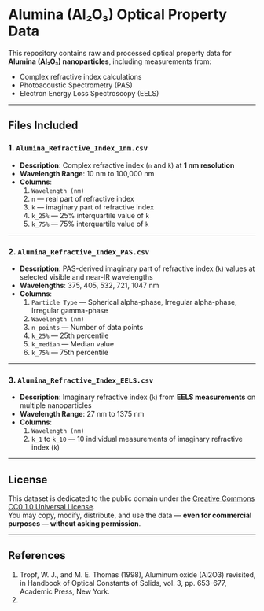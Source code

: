 # Alumina (Al₂O₃) Optical Property Data

This repository contains raw and processed optical property data for **Alumina (Al₂O₃) nanoparticles**, including measurements from:

- Complex refractive index calculations
- Photoacoustic Spectrometry (PAS)
- Electron Energy Loss Spectroscopy (EELS)

---

## Files Included

### 1. `Alumina_Refractive_Index_1nm.csv`
- **Description**: Complex refractive index (`n` and `k`) at **1 nm resolution**
- **Wavelength Range**: 10 nm to 100,000 nm
- **Columns**:
  1. `Wavelength (nm)`
  2. `n` — real part of refractive index
  3. `k` — imaginary part of refractive index
  4. `k_25%` — 25% interquartile value of `k`
  5. `k_75%` — 75% interquartile value of `k`

---

### 2. `Alumina_Refractive_Index_PAS.csv`
- **Description**: PAS-derived imaginary part of refractive index (`k`) values at selected visible and near-IR wavelengths
- **Wavelengths**: 375, 405, 532, 721, 1047 nm
- **Columns**:
  1. `Particle Type` — Spherical alpha-phase, Irregular alpha-phase, Irregular gamma-phase
  2. `Wavelength (nm)`
  3. `n_points` — Number of data points
  4. `k_25%` — 25th percentile
  5. `k_median` — Median value
  6. `k_75%` — 75th percentile

---

### 3. `Alumina_Refractive_Index_EELS.csv`
- **Description**: Imaginary refractive index (`k`) from **EELS measurements** on multiple nanoparticles
- **Wavelength Range**: 27 nm to 1375 nm
- **Columns**:
  1. `Wavelength (nm)`
  2. `k_1` to `k_10` — 10 individual measurements of imaginary refractive index (`k`)

---
## License
This dataset is dedicated to the public domain under the [Creative Commons CC0 1.0 Universal License](https://creativecommons.org/publicdomain/zero/1.0/).  
You may copy, modify, distribute, and use the data — **even for commercial purposes — without asking permission**.

---

## References

1. Tropf, W. J., and M. E. Thomas (1998), Aluminum oxide (Al2O3) revisited, in Handbook of Optical Constants of Solids, vol. 3, pp. 653–677, Academic Press, New York.
2. 
